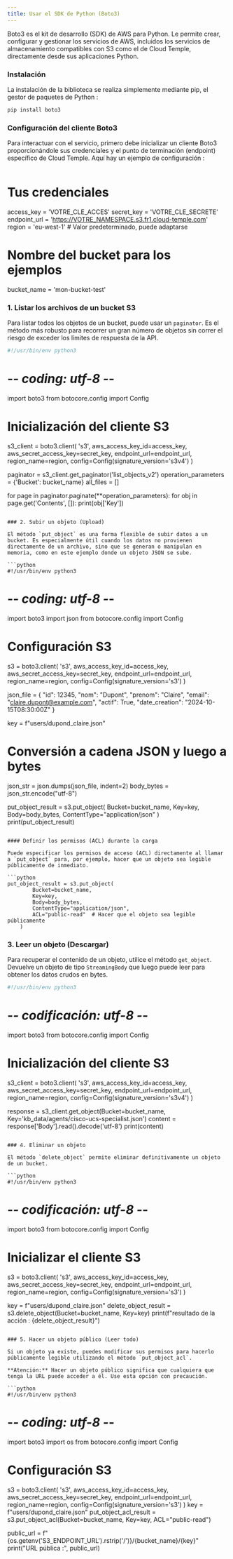 ```yaml
---
title: Usar el SDK de Python (Boto3)
---
```


Boto3 es el kit de desarrollo (SDK) de AWS para Python. Le permite crear, configurar y gestionar los servicios de AWS, incluidos los servicios de almacenamiento compatibles con S3 como el de Cloud Temple, directamente desde sus aplicaciones Python.

### Instalación

La instalación de la biblioteca se realiza simplemente mediante pip, el gestor de paquetes de Python :

```bash
pip install boto3
```

### Configuración del cliente Boto3

Para interactuar con el servicio, primero debe inicializar un cliente Boto3 proporcionándole sus credenciales y el punto de terminación (endpoint) específico de Cloud Temple. Aquí hay un ejemplo de configuración :

```python
```

# Tus credenciales
access_key = 'VOTRE_CLE_ACCES'
secret_key = 'VOTRE_CLE_SECRETE'
endpoint_url = 'https://VOTRE_NAMESPACE.s3.fr1.cloud-temple.com'
region = 'eu-west-1' # Valor predeterminado, puede adaptarse

# Nombre del bucket para los ejemplos
bucket_name = 'mon-bucket-test'

### 1. Listar los archivos de un bucket S3

Para listar todos los objetos de un bucket, puede usar un `paginator`. Es el método más robusto para recorrer un gran número de objetos sin correr el riesgo de exceder los límites de respuesta de la API.

```python
#!/usr/bin/env python3
```

# -*- coding: utf-8 -*-
import boto3
from botocore.config import Config

# Inicialización del cliente S3
s3_client = boto3.client(
    's3',
    aws_access_key_id=access_key,
    aws_secret_access_key=secret_key,
    endpoint_url=endpoint_url,
    region_name=region,
    config=Config(signature_version='s3v4')
)

paginator = s3_client.get_paginator('list_objects_v2')
operation_parameters = {'Bucket': bucket_name}
all_files = []

for page in paginator.paginate(**operation_parameters):
    for obj in page.get('Contents', []):
        print(obj['Key'])
```

### 2. Subir un objeto (Upload)

El método `put_object` es una forma flexible de subir datos a un bucket. Es especialmente útil cuando los datos no provienen directamente de un archivo, sino que se generan o manipulan en memoria, como en este ejemplo donde un objeto JSON se sube.

```python
#!/usr/bin/env python3
```

# -*- coding: utf-8 -*-
import boto3
import json
from botocore.config import Config

# Configuración S3
s3 = boto3.client(
    's3',
    aws_access_key_id=access_key,
    aws_secret_access_key=secret_key,
    endpoint_url=endpoint_url,
    region_name=region,
    config=Config(signature_version='s3')
)

json_file = {
    "id": 12345,
    "nom": "Dupont",
    "prenom": "Claire",
    "email": "claire.dupont@example.com",
    "actif": True,
    "date_creation": "2024-10-15T08:30:00Z"
}

key = f"users/dupond_claire.json"

# Conversión a cadena JSON y luego a bytes
json_str = json.dumps(json_file, indent=2)
body_bytes = json_str.encode("utf-8")

put_object_result = s3.put_object(
    Bucket=bucket_name,
    Key=key,
    Body=body_bytes,
    ContentType="application/json"
)
print(put_object_result)
```

#### Definir los permisos (ACL) durante la carga

Puede especificar los permisos de acceso (ACL) directamente al llamar a `put_object` para, por ejemplo, hacer que un objeto sea legible públicamente de inmediato.

```python
put_object_result = s3.put_object(
        Bucket=bucket_name,
        Key=key,
        Body=body_bytes,
        ContentType="application/json",
        ACL="public-read"  # Hacer que el objeto sea legible públicamente
    )
```

### 3. Leer un objeto (Descargar)

Para recuperar el contenido de un objeto, utilice el método `get_object`. Devuelve un objeto de tipo `StreamingBody` que luego puede leer para obtener los datos crudos en bytes.

```python
#!/usr/bin/env python3
```

# -*- codificación: utf-8 -*-
import boto3
from botocore.config import Config

# Inicialización del cliente S3
s3_client = boto3.client(
    's3',
    aws_access_key_id=access_key,
    aws_secret_access_key=secret_key,
    endpoint_url=endpoint_url,
    region_name=region,
    config=Config(signature_version='s3v4')
)

response = s3_client.get_object(Bucket=bucket_name, Key='kb_data/agents/cisco-ucs-specialist.json')
content = response['Body'].read().decode('utf-8')
print(content)
```

### 4. Eliminar un objeto

El método `delete_object` permite eliminar definitivamente un objeto de un bucket.

```python
#!/usr/bin/env python3
```

# -*- codificación: utf-8 -*-
import boto3
from botocore.config import Config

# Inicializar el cliente S3
s3 = boto3.client(
    's3',
    aws_access_key_id=access_key,
    aws_secret_access_key=secret_key,
    endpoint_url=endpoint_url,
    region_name=region,
    config=Config(signature_version='s3')
)

key = f"users/dupond_claire.json"
delete_object_result = s3.delete_object(Bucket=bucket_name, Key=key)
print(f"resultado de la acción : {delete_object_result}")
```

### 5. Hacer un objeto público (Leer todo)

Si un objeto ya existe, puedes modificar sus permisos para hacerlo públicamente legible utilizando el método `put_object_acl`.

**Atención:** Hacer un objeto público significa que cualquiera que tenga la URL puede acceder a él. Use esta opción con precaución.

```python
#!/usr/bin/env python3
```

# -*- coding: utf-8 -*-
import boto3
import os
from botocore.config import Config

# Configuración S3
s3 = boto3.client(
    's3',
    aws_access_key_id=access_key,
    aws_secret_access_key=secret_key,
    endpoint_url=endpoint_url,
    region_name=region,
    config=Config(signature_version='s3')
)
key = f"users/dupond_claire.json"
put_object_acl_result = s3.put_object_acl(Bucket=bucket_name, Key=key, ACL="public-read")

public_url = f"{os.getenv('S3_ENDPOINT_URL').rstrip('/')}/{bucket_name}/{key}"
print("URL pública :", public_url)
```